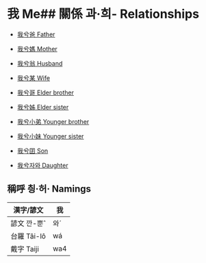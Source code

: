 # 我 Me## 關係 과·희- Relationships

- [我兮爸 Father](member2.md)

- [我兮媽 Mother](member3.md)

- [我兮翁 Husband](member17.md)

- [我兮某 Wife](member18.md)

- [我兮哥 Elder brother](member4.md)

- [我兮姊 Elder sister](member5.md)

- [我兮小弟 Younger brother](member6.md)

- [我兮小妹 Younger sister](member7.md)

- [我兮囝 Son](member19.md)

- [我兮자와 Daughter](member20.md)

## 稱呼 칑·허· Namings

漢字/諺文 | 我
--- | ---
諺文 깐-뿐ˆ | 와ˊ
台羅 Tâi-lô | wá
戴字 Taiji | wa4


